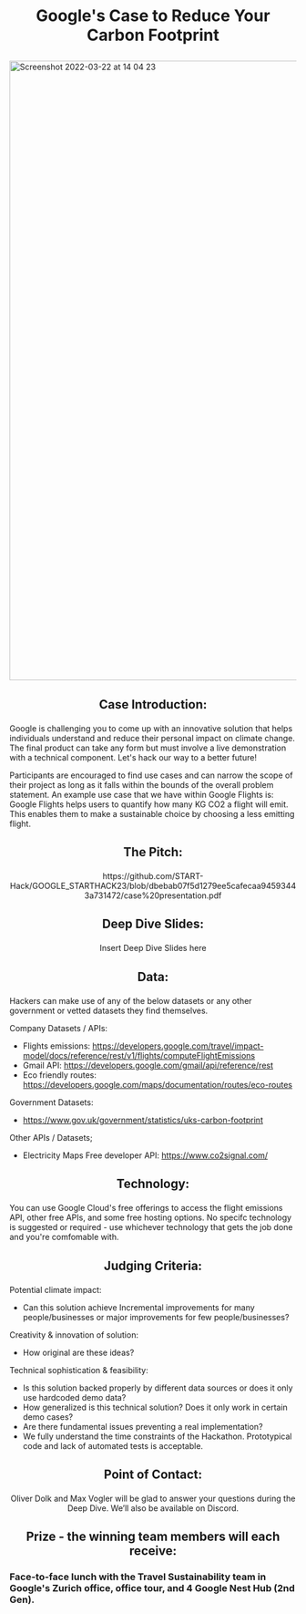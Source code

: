 # <p align="center"> Google's Case to Reduce Your Carbon Footprint </p>

<img width="1087" alt="Screenshot 2022-03-22 at 14 04 23" src="https://user-images.githubusercontent.com/120366987/226636435-05ac2641-90b6-4bf1-ac7a-8508f43d12bd.png">

## <p align="center"> Case Introduction: </p>

Google is challenging you to come up with an innovative solution that helps individuals understand and reduce their personal impact on climate change. The final product can take any form but must involve a live demonstration with a technical component. Let's hack our way to a better future!

Participants are encouraged to find use cases and can narrow the scope of their project as long as it falls within the bounds of the overall problem statement. An example use case that we have within Google Flights is: Google Flights helps users to quantify how many KG CO2 a flight will emit. This enables them to make a sustainable choice by choosing a less emitting flight.

## <p align="center"> The Pitch: </p>

<p align="center"> https://github.com/START-Hack/GOOGLE_STARTHACK23/blob/dbebab07f5d1279ee5cafecaa94593443a731472/case%20presentation.pdf </p>

## <p align="center"> Deep Dive Slides: </p>

<p align="center"> Insert Deep Dive Slides here </p>

## <p align="center"> Data: </p>

Hackers can make use of any of the below datasets or any other government or vetted datasets they find themselves.

Company Datasets / APIs:
- Flights emissions: https://developers.google.com/travel/impact-model/docs/reference/rest/v1/flights/computeFlightEmissions
- Gmail API: https://developers.google.com/gmail/api/reference/rest
- Eco friendly routes: https://developers.google.com/maps/documentation/routes/eco-routes


Government Datasets:
- https://www.gov.uk/government/statistics/uks-carbon-footprint

Other APIs / Datasets;
- Electricity Maps Free developer API: https://www.co2signal.com/

## <p align="center"> Technology: </p>

You can use Google Cloud's free offerings to access the flight emissions API, other free APIs, and some free hosting options. No specifc technology is suggested or required - use whichever technology that gets the job done and you're comfomable with.

## <p align="center"> Judging Criteria: </p>

Potential climate impact:
-	Can this solution achieve Incremental improvements for many people/businesses or major improvements for few people/businesses? 
	
Creativity & innovation of solution: 
-	How original are these ideas? 

Technical sophistication & feasibility: 
-	Is this solution backed properly by different data sources or does it only use hardcoded demo data? 
-	How generalized is this technical solution? Does it only work in certain demo cases? 
-	Are there fundamental issues preventing a real implementation? 
-	We fully understand the time constraints of the Hackathon. Prototypical code and lack of automated tests is acceptable. 

## <p align="center"> Point of Contact: </p>

<p align="center"> Oliver Dolk and Max Vogler will be glad to answer your questions during the Deep Dive. We’ll also be available on Discord. </p>


## <p align="center"> Prize - the winning team members will each receive: </p>

### Face-to-face lunch with the Travel Sustainability team in Google's Zurich office, office tour, and 4 Google Nest Hub (2nd Gen).
